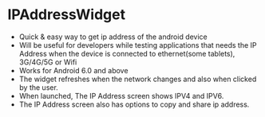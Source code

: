 # IPAddressWidget
* Quick & easy way to get ip address of the android device
* Will be useful for developers while testing applications that needs the IP Address when the device 
  is connected to ethernet(some tablets), 3G/4G/5G or Wifi
* Works for Android 6.0 and above
* The widget refreshes when the network changes and also when clicked by the user.
* When launched, The IP Address screen shows IPV4 and IPV6.
* The IP Address screen also has options to copy and share ip address.
